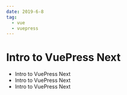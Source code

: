 ```yaml
---
date: 2019-6-8
tag:
  - vue
  - vuepress
---
```


# Intro to VuePress Next

- Intro to VuePress Next
- Intro to VuePress Next
- Intro to VuePress Next
